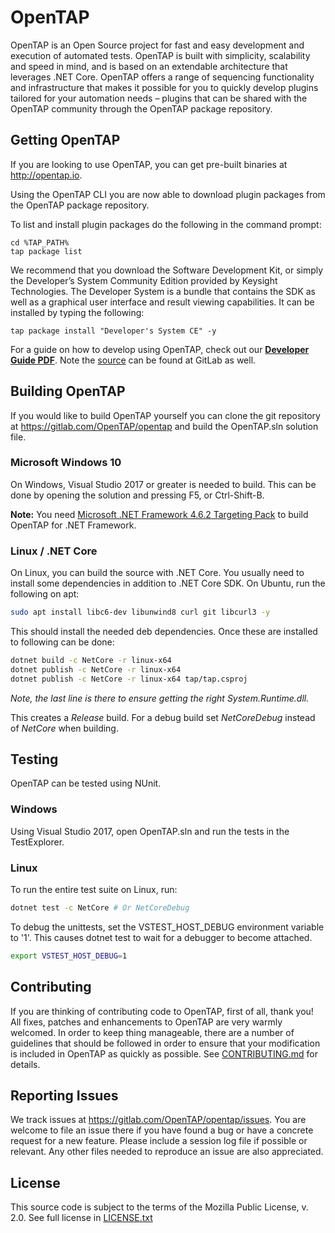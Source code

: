 # OpenTAP

OpenTAP is an Open Source project for fast and easy development and execution of automated tests. 
OpenTAP is built with simplicity, scalability and speed in mind, and is based on an extendable architecture that leverages .NET Core. 
OpenTAP offers a range of sequencing functionality and infrastructure that makes it possible for you to quickly develop plugins tailored for your automation needs – plugins that can be shared with the OpenTAP community through the OpenTAP package repository. 

## Getting OpenTAP

If you are looking to use OpenTAP, you can get pre-built binaries at http://opentap.io. 

Using the OpenTAP CLI you are now able to download plugin packages from the OpenTAP package repository.

To list and install plugin packages do the following in the command prompt: 
```
cd %TAP_PATH%
tap package list
```

We recommend that you download the Software Development Kit, or simply the Developer’s System Community Edition provided by Keysight Technologies. The Developer System is a bundle that contains the SDK as well as a graphical user interface and result viewing capabilities. It can be installed by typing the following:
```
tap package install "Developer's System CE" -y
```

For a guide on how to develop using OpenTAP, check out our __[Developer Guide PDF](http://opentap.io/docs/OpenTAP%20Developer%20Guide.pdf)__. Note the [source](https://gitlab.com/OpenTAP/opentap/blob/master/doc/Developer%20Guide/Readme.md) can be found at GitLab as well.

## Building OpenTAP

If you would like to build OpenTAP yourself you can clone the git repository at https://gitlab.com/OpenTAP/opentap and build the OpenTAP.sln solution file.

### Microsoft Windows 10
 On Windows, Visual Studio 2017 or greater is needed to build. This can be done by opening the solution and pressing F5, or Ctrl-Shift-B.

**Note:** You need [Microsoft .NET Framework 4.6.2 Targeting Pack](https://www.microsoft.com/en-us/download/details.aspx?id=53321) to build OpenTAP for .NET Framework.

### Linux / .NET Core
On Linux, you can build the source with .NET Core. You usually need to install some dependencies in addition to .NET Core SDK. On Ubuntu, run the following on apt:

```sh
sudo apt install libc6-dev libunwind8 curl git libcurl3 -y
```
This should install the needed deb dependencies. Once these are installed to following can be done:

```sh
dotnet build -c NetCore -r linux-x64
dotnet publish -c NetCore -r linux-x64
dotnet publish -c NetCore -r linux-x64 tap/tap.csproj
```
*Note, the last line is there to ensure getting the right System.Runtime.dll.*

This creates a *Release* build. For a debug build set *NetCoreDebug* instead of *NetCore* when building.


## Testing
OpenTAP can be tested using NUnit. 

### Windows

Using Visual Studio 2017, open OpenTAP.sln and run the tests in the TestExplorer.

### Linux

To run the entire test suite on Linux, run:

```sh
dotnet test -c NetCore # Or NetCoreDebug
```

To debug the unittests, set the VSTEST_HOST_DEBUG environment variable to '1'. This causes dotnet test to wait for a debugger to become attached. 
```sh
export VSTEST_HOST_DEBUG=1
```

## Contributing

If you are thinking of contributing code to OpenTAP, first of all, thank you! All fixes, patches and enhancements to OpenTAP are very warmly welcomed. In order to keep thing manageable, there are a number of guidelines that should be followed in order to ensure that your modification is included in OpenTAP as quickly as possible. See [CONTRIBUTING.md](CONTRIBUTING.md) for details.

## Reporting Issues

We track issues at https://gitlab.com/OpenTAP/opentap/issues. You are welcome to file an issue there if you have found a bug or have a concrete request for a new feature. Please include a session log file if possible or relevant. Any other files needed to reproduce an issue are also appreciated.

## License

This source code is subject to the terms of the Mozilla Public License, v. 2.0. See full license in [LICENSE.txt](LICENSE.txt)
